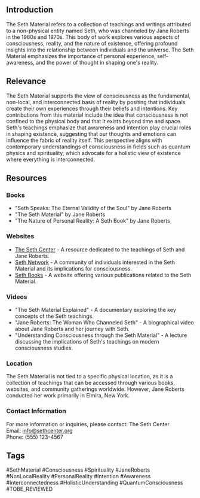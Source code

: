 ## Introduction
The Seth Material refers to a collection of teachings and writings attributed to a non-physical entity named Seth, who was channeled by Jane Roberts in the 1960s and 1970s. This body of work explores various aspects of consciousness, reality, and the nature of existence, offering profound insights into the relationship between individuals and the universe. The Seth Material emphasizes the importance of personal experience, self-awareness, and the power of thought in shaping one's reality.

## Relevance
The Seth Material supports the view of consciousness as the fundamental, non-local, and interconnected basis of reality by positing that individuals create their own experiences through their beliefs and intentions. Key contributions from this material include the idea that consciousness is not confined to the physical body and that it exists beyond time and space. Seth's teachings emphasize that awareness and intention play crucial roles in shaping existence, suggesting that our thoughts and emotions can influence the fabric of reality itself. This perspective aligns with contemporary understandings of consciousness in fields such as quantum physics and spirituality, which advocate for a holistic view of existence where everything is interconnected.

## Resources

### Books
- "Seth Speaks: The Eternal Validity of the Soul" by Jane Roberts
- "The Seth Material" by Jane Roberts
- "The Nature of Personal Reality: A Seth Book" by Jane Roberts

### Websites
- [The Seth Center](https://sethcenter.org) - A resource dedicated to the teachings of Seth and Jane Roberts.
- [Seth Network](http://sethnetwork.com) - A community of individuals interested in the Seth Material and its implications for consciousness.
- [Seth Books](https://sethbooks.com) - A website offering various publications related to the Seth Material.

### Videos
- "The Seth Material Explained" - A documentary exploring the key concepts of the Seth teachings.
- "Jane Roberts: The Woman Who Channeled Seth" - A biographical video about Jane Roberts and her journey with Seth.
- "Understanding Consciousness through the Seth Material" - A lecture discussing the implications of Seth's teachings on modern consciousness studies.

### Location
The Seth Material is not tied to a specific physical location, as it is a collection of teachings that can be accessed through various books, websites, and community gatherings worldwide. However, Jane Roberts conducted her work primarily in Elmira, New York.

### Contact Information
For more information or inquiries, please contact:
The Seth Center  
Email: info@sethcenter.org  
Phone: (555) 123-4567

## Tags
#SethMaterial #Consciousness #Spirituality #JaneRoberts #NonLocalReality #PersonalReality #Intention #Awareness #Interconnectedness #HolisticUnderstanding #QuantumConsciousness #TOBE_REVIEWED
